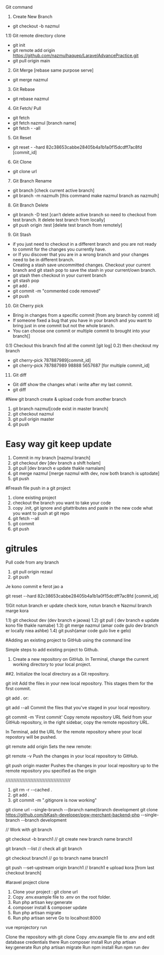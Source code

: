 Git command

1) Create New Branch
* git checkout -b nazmul

1.1) Git remote directory clone
* git init
* git remote add origin https://github.com/nazmulhaquep/LaravelAdvancePractice.git
* git pull origin main

2) Git Merge [rebase same purpose serve]
* git merge nazmul


3) Git Rebase
* git rebase nazmul


4) Git Fetch/ Pull
* git fetch
* git fetch nazmul [branch name]
* git fetch - -all


5) Git Reset
* git reset - -hard 82c38653cabbe28405b4a1b1a0f15dcdff7ac8fd [commit_id]


6) Git Clone
* git clone url


7) Git Branch Rename
* git branch [check current active branch]
* git branch -m nazmulh [this command make nazmul branch as nazmulh]


8) Git Branch Delete
* git branch -D test [can’t delete active branch so need to checkout from test branch. It delete test branch from locally]
* git push origin :test [delete test branch from remotely]


9) Git Stash
* if you just need to checkout in a different branch and you are not ready to commit for the changes you currently have.
* or If you discover that you are in a wrong branch and your changes need to be in different branch.
* Creating a stash save uncommitted changes. Checkout your current branch and git stash pop to save the stash in your current/own branch.
* git stash
then checkout in your current branch
* git stash pop
* git add .
* git commit -m "commented code removed"
* git push


10) Git Cherry pick


* Bring in changes from a specific commit [from any branch by commit id]
* If someone fixed a bug that you have in your branch and you want to bring just in one commit but not the whole branch.
* You can choose one commit or multiple commit to brought into your branch[]


0.1) Checkout this branch find all the commit [git log] 
0.2) then checkout my branch
* git cherry-pick 787887989[commit_id]
* git cherry-pick 787887989 98888 5657687 [for multiple commit_id]


11) Git diff
* Git diff show the changes what i write after my last commit.
* git diff




#New git branch create & upload code from another branch

1) git branch nazmul[code exist in master branch]
2) git checkout nazmul
3) git pull origin master
4) git push

# Easy way git keep update
1) Commit in my branch [nazmul branch]
2) git checkout dev [dev branch a shift holam]
3) git pull [dev branch e update thakle namalam]
4) git merge nazmul [merge nazmul with dev, now both branch is uptodate]
5) git push

#Freash file push in a git project

1) clone existing project
2) checkout the branch you want to take your code
3) copy .init, git ignore and gitattributes and paste in the new code what you want to push at git repo
4) git fetch --all
5) git commit
6) git push


# gitrules

Pull code from any branch
<!--amar branch e theke rezaul branch er update code amar branch e namano  -->
<!--amar branch e thekei  -->
1) git pull origin rezaul
2) git push

Je kono commit e ferot jao a

git reset --hard 82c38653cabbe28405b4a1b1a0f15dcdff7ac8fd  [commit_id]

1)Git notun branch er update check kore, notun branch e Nazmul branch marge kora

1.1) git checkout dev (dev branch e jaowa)
1.2) git pull ( dev branch e update kono file thakle namabe)
1.3) git merge nazmul (amar code gulo dev branch er locally niea ashbe)
1.4) git push(amar code gulo live e gelo)


#Adding an existing project to GitHub using the command line

Simple steps to add existing project to Github.

1. Create a new repository on GitHub.
In Terminal, change the current working directory to your local project.

##2. Initialize the local directory as a Git repository.

git init
Add the files in your new local repository. This stages them for the first commit.

git add .
or:

git add --all
Commit the files that you've staged in your local repository.

git commit -m 'First commit'
Copy remote repository URL field from your GitHub repository, in the right sidebar, copy the remote repository URL.

In Terminal, add the URL for the remote repository where your local repostory will be pushed.

git remote add origin <remote repository URL>
Sets the new remote:

git remote -v
Push the changes in your local repository to GitHub.

git push origin master
Pushes the changes in your local repository up to the remote repository you specified as the origin

//////////////////////////////////////////
  
1) git rm -r --cached .
2) git add .
3) git commit -m ".gitignore is now working"

git clone url --single-branch --(branch name)branch development 
git clone https://github.com/bKash-developer/pgw-merchant-backend-php --single-branch --branch development 

  
// Work with git branch
  
git checkout -b branch1  // git create new branch name branch1
  
git branch --list // check all git branch 
  
git checkout branch1 // go to branch name branch1

git push --set-upstream origin branch1 // branch1 e upload kora [from last checkout branch]
  
#laravel project clone

1) Clone your project : git clone url
2) Copy .env.example file to .env on the root folder. 
3) Run php artisan key:generate
4) composer install & composer update
4) Run php artisan migrate
5) Run php artisan serve
Go to localhost:8000


vue reprojectory run

Clone the repository with git clone
Copy .env.example file to .env and edit database credentials there
Run composer install
Run php artisan key:generate
Run php artisan migrate
Run npm install
Run npm run dev


